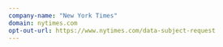 ```yaml
---
company-name: "New York Times"
domain: nytimes.com
opt-out-url: https://www.nytimes.com/data-subject-request
---
```





